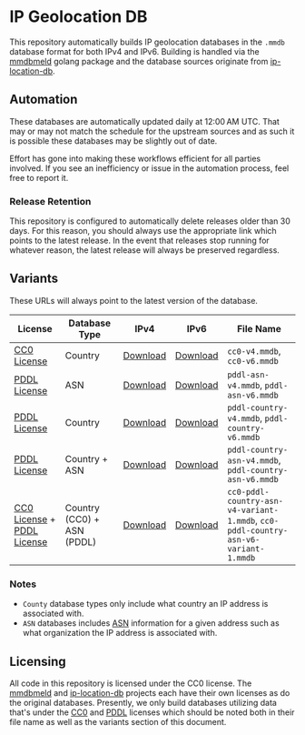 
# IP Geolocation DB

This repository automatically builds IP geolocation databases in the `.mmdb` database format for both IPv4 and IPv6.
Building is handled via the [mmdbmeld](https://github.com/safing/mmdbmeld) golang package and the database sources originate from [ip-location-db](https://github.com/sapics/ip-location-db).

## Automation

These databases are automatically updated daily at 12:00 AM UTC. That may or may not match the schedule for the upstream sources and as such it is possible these databases may be slightly out of date.

Effort has gone into making these workflows efficient for all parties involved. If you see an inefficiency or issue in the automation process, feel free to report it.

### Release Retention

This repository is configured to automatically delete releases older than 30 days. For this reason, you should always use the appropriate link which points to the latest release. In the event that releases stop running for whatever reason, the latest release will always be preserved regardless.

## Variants

These URLs will always point to the latest version of the database.


| License | Database Type | IPv4 | IPv6 | File Name |
|---------|---------------|------|------|-----------|
| [CC0 License](https://creativecommons.org/publicdomain/zero/1.0/) | Country | [Download](https://github.com/HostByBelle/IP-Geolocation-DB/releases/latest/download/cc0-v4.mmdb) | [Download](https://github.com/HostByBelle/IP-Geolocation-DB/releases/latest/download/cc0-v6.mmdb) | `cc0-v4.mmdb`, `cc0-v6.mmdb` |
| [PDDL License](https://opendatacommons.org/licenses/pddl/1-0/) | ASN | [Download](https://github.com/HostByBelle/IP-Geolocation-DB/releases/latest/download/pddl-asn-v4.mmdb) | [Download](https://github.com/HostByBelle/IP-Geolocation-DB/releases/latest/download/pddl-asn-v6.mmdb) | `pddl-asn-v4.mmdb`, `pddl-asn-v6.mmdb` |
| [PDDL License](https://opendatacommons.org/licenses/pddl/1-0/) | Country | [Download](https://github.com/HostByBelle/IP-Geolocation-DB/releases/latest/download/pddl-country-v4.mmdb) | [Download](https://github.com/HostByBelle/IP-Geolocation-DB/releases/latest/download/pddl-country-v6.mmdb) | `pddl-country-v4.mmdb`, `pddl-country-v6.mmdb` |
| [PDDL License](https://opendatacommons.org/licenses/pddl/1-0/) | Country + ASN | [Download](https://github.com/HostByBelle/IP-Geolocation-DB/releases/latest/download/pddl-country-asn-v4.mmdb) | [Download](https://github.com/HostByBelle/IP-Geolocation-DB/releases/latest/download/pddl-country-asn-v6.mmdb) | `pddl-country-asn-v4.mmdb`, `pddl-country-asn-v6.mmdb` |
| [CC0 License](https://creativecommons.org/publicdomain/zero/1.0/) + [PDDL License](https://opendatacommons.org/licenses/pddl/1-0/) | Country (CC0) + ASN (PDDL) | [Download](https://github.com/HostByBelle/IP-Geolocation-DB/releases/latest/download/cc0-pddl-country-asn-v4-variant-1.mmdb) | [Download](https://github.com/HostByBelle/IP-Geolocation-DB/releases/latest/download/cc0-pddl-country-asn-v6-variant-1.mmdb) | `cc0-pddl-country-asn-v4-variant-1.mmdb`, `cc0-pddl-country-asn-v6-variant-1.mmdb` |

### Notes

- `County` database types only include what country an IP address is associated with.
- `ASN` databases includes [ASN](https://www.arin.net/resources/guide/asn/) information for a given address such as what organization the IP address is associated with.

## Licensing

All code in this repository is licensed under the CC0 license. The [mmdbmeld](https://github.com/safing/mmdbmeld) and [ip-location-db](https://github.com/sapics/ip-location-db) projects each have their own licenses as do the original databases. Presently, we only build databases utilizing data that's under the [CC0](https://creativecommons.org/publicdomain/zero/1.0/) and [PDDL](https://opendatacommons.org/licenses/pddl/1-0/) licenses which should be noted both in their file name as well as the variants section of this document.
